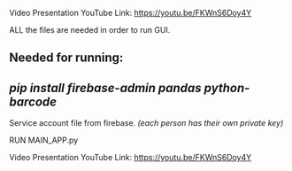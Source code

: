 Video Presentation YouTube Link:
https://youtu.be/FKWnS6Doy4Y 

ALL the files are needed in order to run GUI.

Needed for running:
-
*pip install firebase-admin pandas python-barcode*
-
Service account file from firebase. *(each person has their own private key)*

RUN MAIN_APP.py

Video Presentation YouTube Link:
https://youtu.be/FKWnS6Doy4Y
